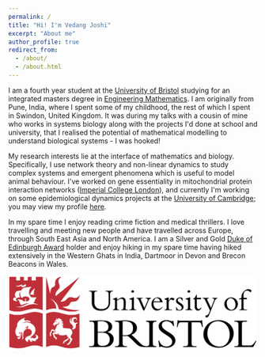 ```yaml
---
permalink: /
title: "Hi! I'm Vedang Joshi"
excerpt: "About me"
author_profile: true
redirect_from: 
  - /about/
  - /about.html
---
```


I am a fourth year student at the [University of Bristol](https://www.bristol.ac.uk) studying for an integrated masters degree in [Engineering Mathematics](http://www.bristol.ac.uk/engineering/departments/engineering-mathematics/). I am originally from Pune, India, where I spent some of my childhood, the rest of which I spent in Swindon, United Kingdom. It was during my talks with a cousin of mine who works in systems biology along with the projects I'd done at school and university, that I realised the potential of mathematical modelling to understand biological systems - I was hooked! 

My research interests lie at the interface of mathematics and biology. Specifically, I use network theory and non-linear dynamics to study complex systems and emergent phenomena which is useful to model animal behaviour. I've worked on gene essentiality in mitochondrial protein interaction networks ([Imperial College London](https://www.imperial.ac.uk/biomathematics-group/)), and currently I'm working on some epidemiological dynamics projects at the [University of Cambridge](https://plantepidemics.github.io); you may view my profile [here](https://www.plantsci.cam.ac.uk/staff/mr-vedang-joshi).

In my spare time I enjoy reading crime fiction and medical thrillers. I love travelling and meeting new people and have travelled across Europe, through South East Asia and North America. I am a Silver and Gold [Duke of Edinburgh Award](https://www.dofe.org/about/) holder and enjoy hiking in my spare time having hiked extensively in the Western Ghats in India, Dartmoor in Devon and Brecon Beacons in Wales. 






![Editing a markdown file for a talk](/images/University_of_Bristol_logo.png)


